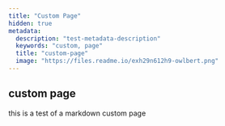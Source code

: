 ```yaml
---
title: "Custom Page"
hidden: true
metadata:
  description: "test-metadata-description"
  keywords: "custom, page"
  title: "custom-page"
  image: "https://files.readme.io/exh29n612h9-owlbert.png"
---
```


## custom page
this is a test of a markdown custom page
